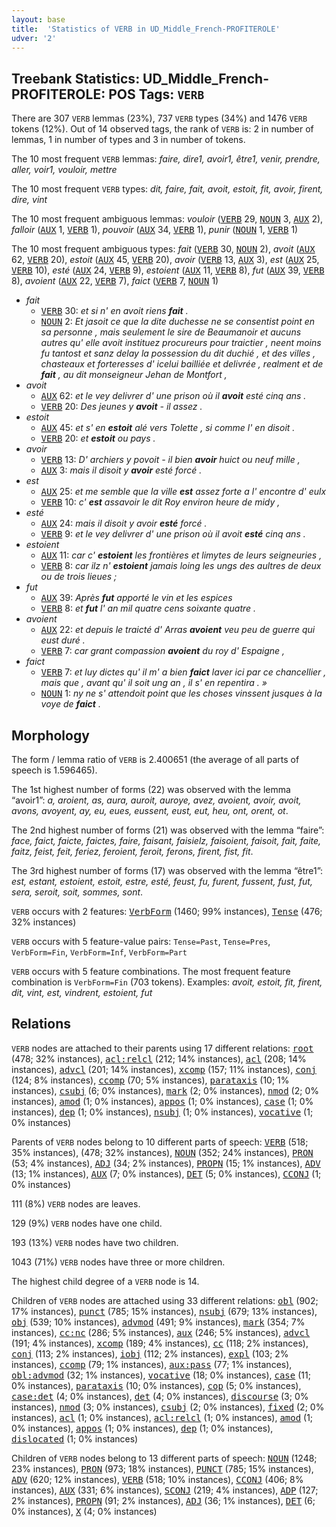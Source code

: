 ```yaml
---
layout: base
title:  'Statistics of VERB in UD_Middle_French-PROFITEROLE'
udver: '2'
---
```


## Treebank Statistics: UD_Middle_French-PROFITEROLE: POS Tags: `VERB`

There are 307 `VERB` lemmas (23%), 737 `VERB` types (34%) and 1476 `VERB` tokens (12%).
Out of 14 observed tags, the rank of `VERB` is: 2 in number of lemmas, 1 in number of types and 3 in number of tokens.

The 10 most frequent `VERB` lemmas: <em>faire, dire1, avoir1, être1, venir, prendre, aller, voir1, vouloir, mettre</em>

The 10 most frequent `VERB` types:  <em>dit, faire, fait, avoit, estoit, fit, avoir, firent, dire, vint</em>

The 10 most frequent ambiguous lemmas: <em>vouloir</em> (<tt><a href="frm_profiterole-pos-VERB.html">VERB</a></tt> 29, <tt><a href="frm_profiterole-pos-NOUN.html">NOUN</a></tt> 3, <tt><a href="frm_profiterole-pos-AUX.html">AUX</a></tt> 2), <em>falloir</em> (<tt><a href="frm_profiterole-pos-AUX.html">AUX</a></tt> 1, <tt><a href="frm_profiterole-pos-VERB.html">VERB</a></tt> 1), <em>pouvoir</em> (<tt><a href="frm_profiterole-pos-AUX.html">AUX</a></tt> 34, <tt><a href="frm_profiterole-pos-VERB.html">VERB</a></tt> 1), <em>punir</em> (<tt><a href="frm_profiterole-pos-NOUN.html">NOUN</a></tt> 1, <tt><a href="frm_profiterole-pos-VERB.html">VERB</a></tt> 1)

The 10 most frequent ambiguous types:  <em>fait</em> (<tt><a href="frm_profiterole-pos-VERB.html">VERB</a></tt> 30, <tt><a href="frm_profiterole-pos-NOUN.html">NOUN</a></tt> 2), <em>avoit</em> (<tt><a href="frm_profiterole-pos-AUX.html">AUX</a></tt> 62, <tt><a href="frm_profiterole-pos-VERB.html">VERB</a></tt> 20), <em>estoit</em> (<tt><a href="frm_profiterole-pos-AUX.html">AUX</a></tt> 45, <tt><a href="frm_profiterole-pos-VERB.html">VERB</a></tt> 20), <em>avoir</em> (<tt><a href="frm_profiterole-pos-VERB.html">VERB</a></tt> 13, <tt><a href="frm_profiterole-pos-AUX.html">AUX</a></tt> 3), <em>est</em> (<tt><a href="frm_profiterole-pos-AUX.html">AUX</a></tt> 25, <tt><a href="frm_profiterole-pos-VERB.html">VERB</a></tt> 10), <em>esté</em> (<tt><a href="frm_profiterole-pos-AUX.html">AUX</a></tt> 24, <tt><a href="frm_profiterole-pos-VERB.html">VERB</a></tt> 9), <em>estoient</em> (<tt><a href="frm_profiterole-pos-AUX.html">AUX</a></tt> 11, <tt><a href="frm_profiterole-pos-VERB.html">VERB</a></tt> 8), <em>fut</em> (<tt><a href="frm_profiterole-pos-AUX.html">AUX</a></tt> 39, <tt><a href="frm_profiterole-pos-VERB.html">VERB</a></tt> 8), <em>avoient</em> (<tt><a href="frm_profiterole-pos-AUX.html">AUX</a></tt> 22, <tt><a href="frm_profiterole-pos-VERB.html">VERB</a></tt> 7), <em>faict</em> (<tt><a href="frm_profiterole-pos-VERB.html">VERB</a></tt> 7, <tt><a href="frm_profiterole-pos-NOUN.html">NOUN</a></tt> 1)


* <em>fait</em>
  * <tt><a href="frm_profiterole-pos-VERB.html">VERB</a></tt> 30: <em>et si n' en avoit riens <b>fait</b> .</em>
  * <tt><a href="frm_profiterole-pos-NOUN.html">NOUN</a></tt> 2: <em>Et jasoit ce que la dite duchesse ne se consentist point en sa personne , mais seulement le sire de Beaumanoir et aucuns autres qu' elle avoit instituez procureurs pour traictier , neent moins fu tantost et sanz delay la possession du dit duchié , et des villes , chasteaux et forteresses d' icelui bailliée et delivrée , realment et de <b>fait</b> , au dit monseigneur Jehan de Montfort ,</em>
* <em>avoit</em>
  * <tt><a href="frm_profiterole-pos-AUX.html">AUX</a></tt> 62: <em>et le vey delivrer d' une prison où il <b>avoit</b> esté cinq ans .</em>
  * <tt><a href="frm_profiterole-pos-VERB.html">VERB</a></tt> 20: <em>Des jeunes y <b>avoit</b> - il assez .</em>
* <em>estoit</em>
  * <tt><a href="frm_profiterole-pos-AUX.html">AUX</a></tt> 45: <em>et s' en <b>estoit</b> alé vers Tolette , si comme l' en disoit .</em>
  * <tt><a href="frm_profiterole-pos-VERB.html">VERB</a></tt> 20: <em>et <b>estoit</b> ou pays .</em>
* <em>avoir</em>
  * <tt><a href="frm_profiterole-pos-VERB.html">VERB</a></tt> 13: <em>D' archiers y povoit - il bien <b>avoir</b> huict ou neuf mille ,</em>
  * <tt><a href="frm_profiterole-pos-AUX.html">AUX</a></tt> 3: <em>mais il disoit y <b>avoir</b> esté forcé .</em>
* <em>est</em>
  * <tt><a href="frm_profiterole-pos-AUX.html">AUX</a></tt> 25: <em>et me semble que la ville <b>est</b> assez forte a l' encontre d' eulx</em>
  * <tt><a href="frm_profiterole-pos-VERB.html">VERB</a></tt> 10: <em>c' <b>est</b> assavoir le dit Roy environ heure de midy ,</em>
* <em>esté</em>
  * <tt><a href="frm_profiterole-pos-AUX.html">AUX</a></tt> 24: <em>mais il disoit y avoir <b>esté</b> forcé .</em>
  * <tt><a href="frm_profiterole-pos-VERB.html">VERB</a></tt> 9: <em>et le vey delivrer d' une prison où il avoit <b>esté</b> cinq ans .</em>
* <em>estoient</em>
  * <tt><a href="frm_profiterole-pos-AUX.html">AUX</a></tt> 11: <em>car c' <b>estoient</b> les frontières et limytes de leurs seigneuries ,</em>
  * <tt><a href="frm_profiterole-pos-VERB.html">VERB</a></tt> 8: <em>car ilz n' <b>estoient</b> jamais loing les ungs des aultres de deux ou de trois lieues ;</em>
* <em>fut</em>
  * <tt><a href="frm_profiterole-pos-AUX.html">AUX</a></tt> 39: <em>Après <b>fut</b> apporté le vin et les espices</em>
  * <tt><a href="frm_profiterole-pos-VERB.html">VERB</a></tt> 8: <em>et <b>fut</b> l' an mil quatre cens soixante quatre .</em>
* <em>avoient</em>
  * <tt><a href="frm_profiterole-pos-AUX.html">AUX</a></tt> 22: <em>et depuis le traicté d' Arras <b>avoient</b> veu peu de guerre qui eust duré .</em>
  * <tt><a href="frm_profiterole-pos-VERB.html">VERB</a></tt> 7: <em>car grant compassion <b>avoient</b> du roy d' Espaigne ,</em>
* <em>faict</em>
  * <tt><a href="frm_profiterole-pos-VERB.html">VERB</a></tt> 7: <em>et luy dictes qu' il m' a bien <b>faict</b> laver ici par ce chancellier , mais que , avant qu' il soit ung an , il s' en repentira . »</em>
  * <tt><a href="frm_profiterole-pos-NOUN.html">NOUN</a></tt> 1: <em>ny ne s' attendoit point que les choses vinssent jusques à la voye de <b>faict</b> .</em>

## Morphology

The form / lemma ratio of `VERB` is 2.400651 (the average of all parts of speech is 1.596465).

The 1st highest number of forms (22) was observed with the lemma “avoir1”: <em>a, aroient, as, aura, auroit, auroye, avez, avoient, avoir, avoit, avons, avoyent, ay, eu, eues, eussent, eust, eut, heu, ont, orent, ot</em>.

The 2nd highest number of forms (21) was observed with the lemma “faire”: <em>face, faict, faicte, faictes, faire, faisant, faisielz, faisoient, faisoit, fait, faite, faitz, feist, feit, feriez, feroient, feroit, ferons, firent, fist, fit</em>.

The 3rd highest number of forms (17) was observed with the lemma “être1”: <em>est, estant, estoient, estoit, estre, esté, feust, fu, furent, fussent, fust, fut, sera, seroit, soit, sommes, sont</em>.

`VERB` occurs with 2 features: <tt><a href="frm_profiterole-feat-VerbForm.html">VerbForm</a></tt> (1460; 99% instances), <tt><a href="frm_profiterole-feat-Tense.html">Tense</a></tt> (476; 32% instances)

`VERB` occurs with 5 feature-value pairs: `Tense=Past`, `Tense=Pres`, `VerbForm=Fin`, `VerbForm=Inf`, `VerbForm=Part`

`VERB` occurs with 5 feature combinations.
The most frequent feature combination is `VerbForm=Fin` (703 tokens).
Examples: <em>avoit, estoit, fit, firent, dit, vint, est, vindrent, estoient, fut</em>


## Relations

`VERB` nodes are attached to their parents using 17 different relations: <tt><a href="frm_profiterole-dep-root.html">root</a></tt> (478; 32% instances), <tt><a href="frm_profiterole-dep-acl-relcl.html">acl:relcl</a></tt> (212; 14% instances), <tt><a href="frm_profiterole-dep-acl.html">acl</a></tt> (208; 14% instances), <tt><a href="frm_profiterole-dep-advcl.html">advcl</a></tt> (201; 14% instances), <tt><a href="frm_profiterole-dep-xcomp.html">xcomp</a></tt> (157; 11% instances), <tt><a href="frm_profiterole-dep-conj.html">conj</a></tt> (124; 8% instances), <tt><a href="frm_profiterole-dep-ccomp.html">ccomp</a></tt> (70; 5% instances), <tt><a href="frm_profiterole-dep-parataxis.html">parataxis</a></tt> (10; 1% instances), <tt><a href="frm_profiterole-dep-csubj.html">csubj</a></tt> (6; 0% instances), <tt><a href="frm_profiterole-dep-mark.html">mark</a></tt> (2; 0% instances), <tt><a href="frm_profiterole-dep-nmod.html">nmod</a></tt> (2; 0% instances), <tt><a href="frm_profiterole-dep-amod.html">amod</a></tt> (1; 0% instances), <tt><a href="frm_profiterole-dep-appos.html">appos</a></tt> (1; 0% instances), <tt><a href="frm_profiterole-dep-case.html">case</a></tt> (1; 0% instances), <tt><a href="frm_profiterole-dep-dep.html">dep</a></tt> (1; 0% instances), <tt><a href="frm_profiterole-dep-nsubj.html">nsubj</a></tt> (1; 0% instances), <tt><a href="frm_profiterole-dep-vocative.html">vocative</a></tt> (1; 0% instances)

Parents of `VERB` nodes belong to 10 different parts of speech: <tt><a href="frm_profiterole-pos-VERB.html">VERB</a></tt> (518; 35% instances),  (478; 32% instances), <tt><a href="frm_profiterole-pos-NOUN.html">NOUN</a></tt> (352; 24% instances), <tt><a href="frm_profiterole-pos-PRON.html">PRON</a></tt> (53; 4% instances), <tt><a href="frm_profiterole-pos-ADJ.html">ADJ</a></tt> (34; 2% instances), <tt><a href="frm_profiterole-pos-PROPN.html">PROPN</a></tt> (15; 1% instances), <tt><a href="frm_profiterole-pos-ADV.html">ADV</a></tt> (13; 1% instances), <tt><a href="frm_profiterole-pos-AUX.html">AUX</a></tt> (7; 0% instances), <tt><a href="frm_profiterole-pos-DET.html">DET</a></tt> (5; 0% instances), <tt><a href="frm_profiterole-pos-CCONJ.html">CCONJ</a></tt> (1; 0% instances)

111 (8%) `VERB` nodes are leaves.

129 (9%) `VERB` nodes have one child.

193 (13%) `VERB` nodes have two children.

1043 (71%) `VERB` nodes have three or more children.

The highest child degree of a `VERB` node is 14.

Children of `VERB` nodes are attached using 33 different relations: <tt><a href="frm_profiterole-dep-obl.html">obl</a></tt> (902; 17% instances), <tt><a href="frm_profiterole-dep-punct.html">punct</a></tt> (785; 15% instances), <tt><a href="frm_profiterole-dep-nsubj.html">nsubj</a></tt> (679; 13% instances), <tt><a href="frm_profiterole-dep-obj.html">obj</a></tt> (539; 10% instances), <tt><a href="frm_profiterole-dep-advmod.html">advmod</a></tt> (491; 9% instances), <tt><a href="frm_profiterole-dep-mark.html">mark</a></tt> (354; 7% instances), <tt><a href="frm_profiterole-dep-cc-nc.html">cc:nc</a></tt> (286; 5% instances), <tt><a href="frm_profiterole-dep-aux.html">aux</a></tt> (246; 5% instances), <tt><a href="frm_profiterole-dep-advcl.html">advcl</a></tt> (191; 4% instances), <tt><a href="frm_profiterole-dep-xcomp.html">xcomp</a></tt> (189; 4% instances), <tt><a href="frm_profiterole-dep-cc.html">cc</a></tt> (118; 2% instances), <tt><a href="frm_profiterole-dep-conj.html">conj</a></tt> (113; 2% instances), <tt><a href="frm_profiterole-dep-iobj.html">iobj</a></tt> (112; 2% instances), <tt><a href="frm_profiterole-dep-expl.html">expl</a></tt> (103; 2% instances), <tt><a href="frm_profiterole-dep-ccomp.html">ccomp</a></tt> (79; 1% instances), <tt><a href="frm_profiterole-dep-aux-pass.html">aux:pass</a></tt> (77; 1% instances), <tt><a href="frm_profiterole-dep-obl-advmod.html">obl:advmod</a></tt> (32; 1% instances), <tt><a href="frm_profiterole-dep-vocative.html">vocative</a></tt> (18; 0% instances), <tt><a href="frm_profiterole-dep-case.html">case</a></tt> (11; 0% instances), <tt><a href="frm_profiterole-dep-parataxis.html">parataxis</a></tt> (10; 0% instances), <tt><a href="frm_profiterole-dep-cop.html">cop</a></tt> (5; 0% instances), <tt><a href="frm_profiterole-dep-case-det.html">case:det</a></tt> (4; 0% instances), <tt><a href="frm_profiterole-dep-det.html">det</a></tt> (4; 0% instances), <tt><a href="frm_profiterole-dep-discourse.html">discourse</a></tt> (3; 0% instances), <tt><a href="frm_profiterole-dep-nmod.html">nmod</a></tt> (3; 0% instances), <tt><a href="frm_profiterole-dep-csubj.html">csubj</a></tt> (2; 0% instances), <tt><a href="frm_profiterole-dep-fixed.html">fixed</a></tt> (2; 0% instances), <tt><a href="frm_profiterole-dep-acl.html">acl</a></tt> (1; 0% instances), <tt><a href="frm_profiterole-dep-acl-relcl.html">acl:relcl</a></tt> (1; 0% instances), <tt><a href="frm_profiterole-dep-amod.html">amod</a></tt> (1; 0% instances), <tt><a href="frm_profiterole-dep-appos.html">appos</a></tt> (1; 0% instances), <tt><a href="frm_profiterole-dep-dep.html">dep</a></tt> (1; 0% instances), <tt><a href="frm_profiterole-dep-dislocated.html">dislocated</a></tt> (1; 0% instances)

Children of `VERB` nodes belong to 13 different parts of speech: <tt><a href="frm_profiterole-pos-NOUN.html">NOUN</a></tt> (1248; 23% instances), <tt><a href="frm_profiterole-pos-PRON.html">PRON</a></tt> (973; 18% instances), <tt><a href="frm_profiterole-pos-PUNCT.html">PUNCT</a></tt> (785; 15% instances), <tt><a href="frm_profiterole-pos-ADV.html">ADV</a></tt> (620; 12% instances), <tt><a href="frm_profiterole-pos-VERB.html">VERB</a></tt> (518; 10% instances), <tt><a href="frm_profiterole-pos-CCONJ.html">CCONJ</a></tt> (406; 8% instances), <tt><a href="frm_profiterole-pos-AUX.html">AUX</a></tt> (331; 6% instances), <tt><a href="frm_profiterole-pos-SCONJ.html">SCONJ</a></tt> (219; 4% instances), <tt><a href="frm_profiterole-pos-ADP.html">ADP</a></tt> (127; 2% instances), <tt><a href="frm_profiterole-pos-PROPN.html">PROPN</a></tt> (91; 2% instances), <tt><a href="frm_profiterole-pos-ADJ.html">ADJ</a></tt> (36; 1% instances), <tt><a href="frm_profiterole-pos-DET.html">DET</a></tt> (6; 0% instances), <tt><a href="frm_profiterole-pos-X.html">X</a></tt> (4; 0% instances)

